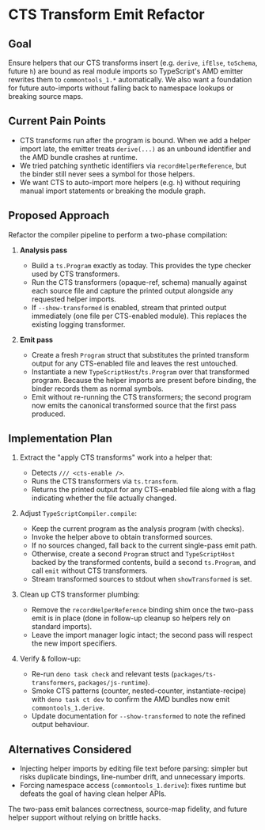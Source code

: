 # CTS Transform Emit Refactor

## Goal

Ensure helpers that our CTS transforms insert (e.g. `derive`, `ifElse`,
`toSchema`, future `h`) are bound as real module imports so TypeScript's AMD
emitter rewrites them to `commontools_1.*` automatically. We also want a
foundation for future auto-imports without falling back to namespace lookups or
breaking source maps.

## Current Pain Points

- CTS transforms run after the program is bound. When we add a helper import
  late, the emitter treats `derive(...)` as an unbound identifier and the AMD
  bundle crashes at runtime.
- We tried patching synthetic identifiers via `recordHelperReference`, but the
  binder still never sees a symbol for those helpers.
- We want CTS to auto-import more helpers (e.g. `h`) without requiring manual
  import statements or breaking the module graph.

## Proposed Approach

Refactor the compiler pipeline to perform a two-phase compilation:

1. **Analysis pass**
   - Build a `ts.Program` exactly as today. This provides the type checker used
     by CTS transformers.
   - Run the CTS transformers (opaque-ref, schema) manually against each source
     file and capture the printed output alongside any requested helper imports.
   - If `--show-transformed` is enabled, stream that printed output immediately
     (one file per CTS-enabled module). This replaces the existing logging
     transformer.

2. **Emit pass**
   - Create a fresh `Program` struct that substitutes the printed transform
     output for any CTS-enabled file and leaves the rest untouched.
   - Instantiate a new `TypeScriptHost`/`ts.Program` over that transformed
     program. Because the helper imports are present before binding, the binder
     records them as normal symbols.
   - Emit without re-running the CTS transformers; the second program now emits
     the canonical transformed source that the first pass produced.

## Implementation Plan

1. Extract the "apply CTS transforms" work into a helper that:
   - Detects `/// <cts-enable />`.
   - Runs the CTS transformers via `ts.transform`.
   - Returns the printed output for any CTS-enabled file along with a flag
     indicating whether the file actually changed.

2. Adjust `TypeScriptCompiler.compile`:
   - Keep the current program as the analysis program (with checks).
   - Invoke the helper above to obtain transformed sources.
   - If no sources changed, fall back to the current single-pass emit path.
   - Otherwise, create a second `Program` struct and `TypeScriptHost` backed by
     the transformed contents, build a second `ts.Program`, and call `emit`
     without CTS transformers.
   - Stream transformed sources to stdout when `showTransformed` is set.

3. Clean up CTS transformer plumbing:
   - Remove the `recordHelperReference` binding shim once the two-pass emit is
     in place (done in follow-up cleanup so helpers rely on standard imports).
   - Leave the import manager logic intact; the second pass will respect the
     new import specifiers.

4. Verify & follow-up:
   - Re-run `deno task check` and relevant tests (`packages/ts-transformers`,
     `packages/js-runtime`).
   - Smoke CTS patterns (counter, nested-counter, instantiate-recipe) with
     `deno task ct dev` to confirm the AMD bundles now emit
     `commontools_1.derive`.
   - Update documentation for `--show-transformed` to note the refined output
     behaviour.

## Alternatives Considered

- Injecting helper imports by editing file text before parsing: simpler but
  risks duplicate bindings, line-number drift, and unnecessary imports.
- Forcing namespace access (`commontools_1.derive`): fixes runtime but defeats
  the goal of having clean helper APIs.

The two-pass emit balances correctness, source-map fidelity, and future helper
support without relying on brittle hacks.
